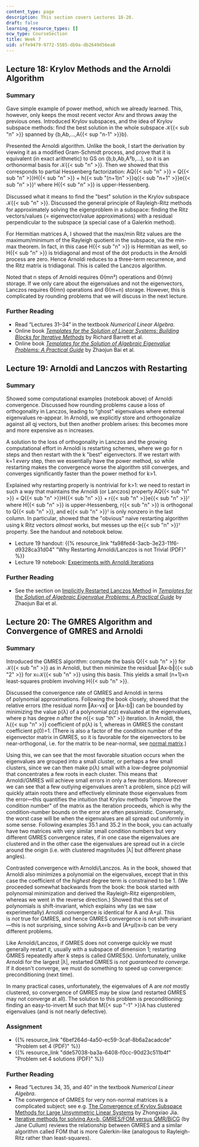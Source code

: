 ```yaml
---
content_type: page
description: This section covers Lectures 18-20.
draft: false
learning_resource_types: []
ocw_type: CourseSection
title: Week 7
uid: affe9479-9772-5585-db9a-db2649d56ea8
---
```

## Lecture 18: Krylov Methods and the Arnoldi Algorithm

### Summary

Gave simple example of power method, which we already learned. This, however, only keeps the most recent vector Anv and throws away the previous ones. Introduced Krylov subspaces, and the idea of Krylov subspace methods: find the best solution in the whole subspace 𝒦{{< sub "n" >}} spanned by {b,Ab,…,A{{< sup "n-1" >}}b}.

Presented the Arnoldi algorithm. Unlike the book, I start the derivation by viewing it as a modified Gram-Schmidt process, and prove that it is equivalent (in exact arithmetic) to GS on {b,b,Ab,A²b,…}, so it is an orthonormal basis for 𝒦{{< sub "n" >}}. Then we showed that this corresponds to partial Hessenberg factorization: AQ{{< sub "n" >}} = Q{{< sub "n" >}}H{{< sub "n" >}} + h{{< sub "(n+1)n" >}}q{{< sub "n+1" >}}e{{< sub "n" >}}ᵀ where H{{< sub "n" >}} is upper-Hessenberg.

Discussed what it means to find the "best" solution in the Krylov subspace 𝒦{{< sub "n" >}}. Discussed the general principle of Rayleigh-Ritz methods for approximately solving the eigenproblem in a subspace: finding the Ritz vectors/values (= eigenvector/value approximations) with a residual perpendicular to the subspace (a special case of a Galerkin method).

For Hermitian matrices A, I showed that the max/min Ritz values are the maximum/minimum of the Rayleigh quotient in the subspace, via the min-max theorem. In fact, in this case H{{< sub "n" >}} is Hermitian as well, so H{{< sub "n" >}} is tridiagonal and most of the dot products in the Arnoldi process are zero. Hence Arnoldi reduces to a three-term recurrence, and the Ritz matrix is tridiagonal. This is called the Lanczos algorithm.

Noted that n steps of Arnoldi requires Θ(mn²) operations and Θ(mn) storage. If we only care about the eigenvalues and not the eigenvectors, Lanczos requires Θ(mn) operations and Θ(m+n) storage. However, this is complicated by rounding problems that we will discuss in the next lecture.

### Further Reading

- Read “Lectures 31–34” in the textbook *Numerical Linear Algebra*.
- Online book [*Templates for the Solution of Linear Systems: Building Blocks for Iterative Methods*](http://www.netlib.org/linalg/html_templates/Templates.html) by Richard Barrett et al.
- Online book [*Templates for the Solution of Algebraic Eigenvalue Problems: A Practical Guide*](http://www.cs.utk.edu/~dongarra/etemplates/book.html) by Zhaojun Bai et al.

## Lecture 19: Arnoldi and Lanczos with Restarting

### Summary

Showed some computational examples (notebook above) of Arnoldi convergence. Discussed how rounding problems cause a loss of orthogonality in Lanczos, leading to "ghost" eigenvalues where extremal eigenvalues re-appear. In Arnoldi, we explicitly store and orthogonalize against all qj vectors, but then another problem arises: this becomes more and more expensive as n increases.

A solution to the loss of orthogonality in Lanczos and the growing computational effort in Arnoldi is restarting schemes, where we go for n steps and then restart with the k "best" eigenvectors. If we restart with k=1 *every* step, then we essentially have the power method, so while restarting makes the convergence worse the algorithm still converges, and converges significantly faster than the power method for k>1.

Explained why restarting properly is nontrivial for k>1: we need to restart in such a way that maintains the Arnoldi (or Lanczos) property AQ{{< sub "n" >}} = Q{{< sub "n" >}}H{{< sub "n" >}} + r{{< sub "n" >}}e{{< sub "n" >}}ᵀ where H{{< sub "n" >}} is upper-Hessenberg, r{{< sub "n" >}} is orthogonal to Q{{< sub "n" >}}, and e{{< sub "n" >}}ᵀ is only nonzero in the last column. In particular, showed that the "obvious" naive restarting algorithm using k Ritz vectors *almost* works, but messes up the e{{< sub "n" >}}ᵀ property. See the handout and notebook below.

- Lecture 19 handout: {{% resource_link "fa98fed4-3acb-3e23-11f6-d9328ca31d04" "Why Restarting Arnoldi/Lanczos is not Trivial (PDF)" %}}
- Lecture 19 notebook: [Experiments with Arnoldi Iterations](http://nbviewer.jupyter.org/github/mitmath/18335/blob/spring19/notes/Arnoldi.ipynb)

### Further Reading

- See the section on [Implicitly Restarted Lanczos Method](http://www.cs.utk.edu/~dongarra/etemplates/node117.html) in [*Templates for the Solution of Algebraic Eigenvalue Problems: A Practical Guide*](http://www.cs.utk.edu/~dongarra/etemplates/book.html) by Zhaojun Bai et al.

## Lecture 20: The GMRES Algorithm and Convergence of GMRES and Arnoldi

### Summary

Introduced the GMRES algorithm: compute the basis Q{{< sub "n" >}} for 𝒦{{< sub "n" >}} as in Arnoldi, but then minimize the residual ‖Ax-b‖{{< sub "2" >}} for x∈𝒦{{< sub "n" >}} using this basis. This yields a small (n+1)×n least-squares problem involving H{{< sub "n" >}}.

Discussed the convergence rate of GMRES and Arnoldi in terms of polynomial approximations. Following the book closely, showed that the relative errors (the residual norm ‖Ax-νx‖ or ‖Ax-b‖) can be bounded by minimizing the value p(λ) of a polynomial p(z) evaluated at the eigenvalues, where p has degree *n* after the *n*{{< sup "th" >}} iteration. In Arnoldi, the λ{{< sup "n" >}} coefficient of p(λ) is 1, whereas in GMRES the constant coefficient p(0)=1. (There is also a factor of the condition number of the eigenvector matrix in GMRES, so it is favorable for the eigenvectors to be near-orthogonal, i.e. for the matrix to be near-normal, see [normal matrix](http://en.wikipedia.org/wiki/Normal_matrix).)

Using this, we can see that the most favorable situation occurs when the eigenvalues are grouped into a small cluster, or perhaps a few small clusters, since we can then make p(λ) small with a low-degree polynomial that concentrates a few roots in each cluster. This means that Arnoldi/GMRES will achieve small errors in only a few iterations. Moreover we can see that a few outlying eigenvalues aren't a problem, since p(z) will quickly attain roots there and effectively eliminate those eigenvalues from the error—this quantifies the intuition that Krylov methods "improve the condition number" of the matrix as the iteration proceeds, which is why the condition-number bounds on the error are often pessimistic. Conversely, the worst case will be when the eigenvalues are all spread out uniformly in some sense. Following examples 35.1 and 35.2 in the book, you can actually have two matrices with very similar small condition numbers but very different GMRES convergence rates, if in one case the eigenvalues are clustered and in the other case the eigenvalues are spread out in a circle around the origin (i.e. with clustered magnitudes |λ| but different phase angles).

Contrasted convergence with Arnoldi/Lanczos. As in the book, showed that Arnoldi also minimizes a polynomial on the eigenvalues, except that in this case the coefficient of the *highest* degree term is constrained to be 1. (We proceeded somewhat backwards from the book: the book started with polynomial minimization and derived the Rayleigh-Ritz eigenproblem, whereas we went in the reverse direction.) Showed that this set of polynomials is shift-invariant, which explains why (as we saw experimentally) Arnoldi convergence is identical for A and A+μI. This is *not* true for GMRES, and hence GMRES convergence is not shift-invariant—this is not surprising, since solving Ax=b and (A+μI)x=b can be very different problems.

Like Arnoldi/Lanczos, if GMRES does not converge quickly we must generally restart it, usually with a subspace of dimension 1; restarting GMRES repeatedly after k steps is called GMRES(k). Unfortunately, unlike Arnoldi for the largest |λ|, restarted GMRES is *not guaranteed to converge*. If it doesn't converge, we must do something to speed up convergence: preconditioning (next time).

In many practical cases, unfortunately, the eigenvalues of A are *not* mostly clustered, so convergence of GMRES may be slow (and restarted GMRES may not converge at all). The solution to this problem is preconditioning: finding an easy-to-invert M such that M{{< sup "\-1" >}}A has clustered eigenvalues (and is not nearly defective).

### Assignment

- {{% resource_link "6bef264d-4a50-ec59-3caf-8b6a2acadcde" "Problem set 4 (PDF)" %}}
- {{% resource_link "dde57038-ba3a-6408-f0cc-90d23c511b4f" "Problem set 4 solutions (PDF)" %}}

### Further Reading

- Read “Lectures 34, 35, and 40” in the textbook *Numerical Linear Algebra*.
- The convergence of GMRES for very non-normal matrices is a complicated subject; see e.g. [The Convergence of Krylov Subspace Methods for Large Unsymmetric Linear Systems](http://citeseer.ist.psu.edu/viewdoc/summary?doi=10.1.1.48.1733) by Zhongxiao Jia.
- [Iterative methods for solving Ax=b, GMRES/FOM versus QMR/BiCG](http://link.springer.com/article/10.1007%2FBF02127693) (by Jane Cullum) reviews the relationship between GMRES and a similar algorithm called FOM that is more Galerkin-like (analogous to Rayleigh-Ritz rather than least-squares).